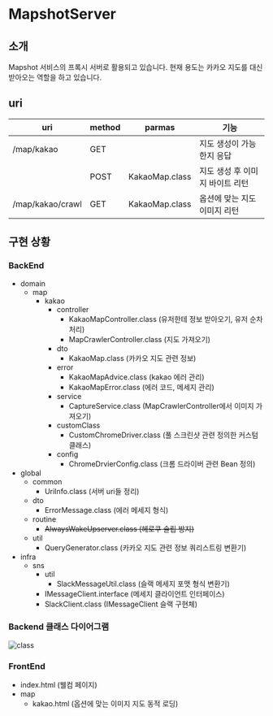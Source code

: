 # MapshotServer
## 소개
Mapshot 서비스의 프록시 서버로 활용되고 있습니다. 현재 용도는 카카오 지도를 대신 받아오는 역할을 하고 있습니다.

## uri
|uri|method|parmas|기능|
|---|---|--|------|
|/map/kakao|GET||지도 생성이 가능한지 응답|
||POST|KakaoMap.class|지도 생성 후 이미지 바이트 리턴|
|/map/kakao/crawl|GET|KakaoMap.class|옵션에 맞는 지도 이미지 리턴|

## 구현 상황
### BackEnd
- domain
    - map 
        - kakao
            - controller
                - KakaoMapController.class (유저한테 정보 받아오기, 유저 순차 처리)
                - MapCrawlerController.class (지도 가져오기)
            - dto
                - KakaoMap.class (카카오 지도 관련 정보)
            - error
                - KakaoMapAdvice.class (kakao 에러 관리)
                - KakaoMapError.class (에러 코드, 메세지 관리)
            - service
                - CaptureService.class (MapCrawlerController에서 이미지 가져오기)
            - customClass
                - CustomChromeDriver.class (풀 스크린샷 관련 정의한 커스텀 클래스)
            - config
                - ChromeDrvierConfig.class (크롬 드라이버 관련 Bean 정의)
- global
    - common
        - UriInfo.class (서버 uri들 정리)
    - dto
        - ErrorMessage.class (에러 메세지 형식)
    - routine
        - ~~AlwaysWakeUpserver.class (헤로쿠 슬립 방지)~~
    - util
        - QueryGenerator.class (카카오 지도 관련 정보 쿼리스트링 변환기)
- infra
    - sns
        - util
            - SlackMessageUtil.class (슬랙 메세지 포맷 형식 변환기)
        - IMessageClient.interface (메세지 클라이언트 인터페이스)
        - SlackClient.class (IMessageClient 슬랙 구현체)

### Backend 클래스 다이어그램
![class](https://user-images.githubusercontent.com/59993347/151492486-b8fb4a0b-5ab6-4b0f-af85-72adfe904c78.png)

### FrontEnd
- index.html (웰컴 페이지)
- map
    - kakao.html (옵션에 맞는 이미지 지도 동적 로딩)

